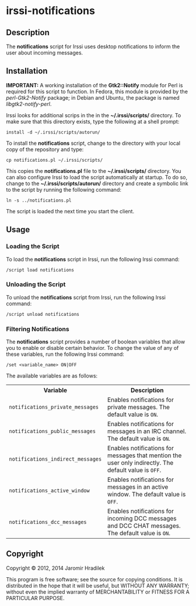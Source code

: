 # irssi-notifications

## Description

The **notifications** script for Irssi uses desktop notifications to inform the user about incoming messages.

## Installation

**IMPORTANT:** A working installation of the **Gtk2::Notify** module for Perl is required for this script to function. In Fedora, this module is provided by the *perl-Gtk2-Notify* package; in Debian and Ubuntu, the package is named *libgtk2-notify-perl*.

Irssi looks for additional scrips in the in the **~/.irssi/scripts/** directory. To make sure that this directory exists, type the following at a shell prompt:

    install -d ~/.irssi/scripts/autorun/

To install the **notifications** script, change to the directory with your local copy of the repository and type:

    cp notifications.pl ~/.irssi/scripts/

This copies the **notifications.pl** file to the **~/.irssi/scripts/** directory. You can also configure Irssi to load the script automatically at startup. To do so, change to the **~/.irssi/scripts/autorun/** directory and create a symbolic link to the script by running the following command:

    ln -s ../notifications.pl

The script is loaded the next time you start the client.

## Usage

### Loading the Script

To load the **notifications** script in Irssi, run the following Irssi command:

    /script load notifications

### Unloading the Script

To unload the **notifications** script from Irssi, run the following Irssi command:

    /script unload notifications

### Filtering Notifications

The **notifications** script provides a number of boolean variables that allow you to enable or disable certain behavior. To change the value of any of these variables, run the following Irssi command:

    /set <variable_name> ON|OFF

The available variables are as follows:

<table>
  <tr>
    <th>Variable</th>
    <th>Description</th>
  </tr>
  <tr>
    <td><code>notifications_private_messages</code></td>
    <td>Enables notifications for private messages. The default value is <code>ON</code>.</td>
  </tr>
  <tr>
    <td><code>notifications_public_messages<code></td>
    <td>Enables notifications for messages in an IRC channel. The default value is <code>ON</code>.</td>
  </tr>
  <tr>
    <td><code>notifications_indirect_messages</code></td>
    <td>Enables notifications for messages that mention the user only indirectly. The default value is <code>OFF</code>.</td>
  </tr>
  <tr>
    <td><code>notifications_active_window</code></td>
    <td>Enables notifications for messages in an active window. The default value is <code>OFF</code>.</td>
  </tr>
  <tr>
    <td><code>notifications_dcc_messages</code></td>
    <td>Enables notifications for incoming DCC messages and DCC CHAT messages. The default value is <code>ON</code>.</td>
  </tr>
</table>

## Copyright

Copyright © 2012, 2014 Jaromir Hradilek

This program is free software; see the source for copying conditions. It is distributed in the hope that it will be useful, but WITHOUT ANY WARRANTY; without even the implied warranty of MERCHANTABILITY or FITNESS FOR A PARTICULAR PURPOSE.
